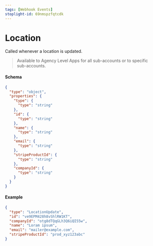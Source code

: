 ```yaml
---
tags: [Webhook Events]
stoplight-id: 69nmspzfqtcdk
---
```


# Location

Called whenever a location is updated.

> Available to Agency Level Apps for all sub-accounts or to specific sub-accounts.
#### Schema

```json json_schema
{
  "type": "object",
  "properties": {
    "type": {
      "type": "string"
    },
    "id": {
      "type": "string"
    },
    "name": {
      "type": "string"
    },
    "email": {
      "type": "string"
    },
    "stripeProductId": {
      "type": "string"
    },
    "companyId": {
      "type": "string"
    }
  }
}
```

#### Example

```json
{
  "type": "LocationUpdate",
  "id": "ve9EPM428h8vShlRW1KT",
  "companyId": "otg8dTQqGLh3Q6iQI55w",
  "name": "Loram ipsum",
  "email": "mailer@example.com",
  "stripeProductId": "prod_xyz123abc"
}
```